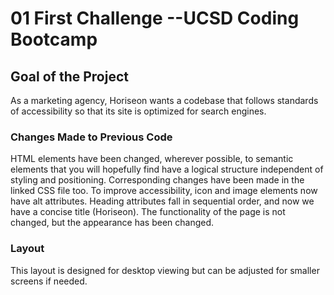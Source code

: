 # 01 First Challenge --UCSD Coding Bootcamp

## Goal of the Project

As a marketing agency, Horiseon wants a codebase that follows standards of
accessibility so that its site is optimized for search engines.

### Changes Made to Previous Code 

HTML elements have been changed, wherever possible, to semantic elements
that you will hopefully find have a logical structure independent of styling
and positioning.  Corresponding changes have been made in the linked CSS 
file too.  To improve accessibility, icon and image elements now have alt
attributes.  Heading attributes fall in sequential order, and now we have a 
concise title (Horiseon).  The functionality of the page is not changed, but the 
appearance has been changed.

### Layout

This layout is designed for desktop viewing but can be adjusted for smaller 
screens if needed.


